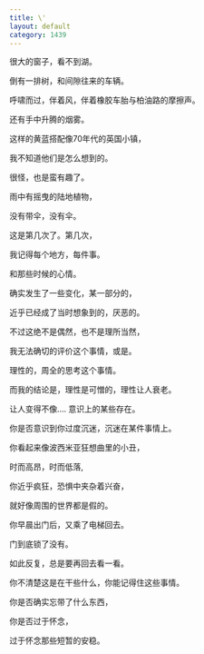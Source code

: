 ```yaml
---
title: \'
layout: default
category: 1439
---
```


很大的窗子，看不到湖。

倒有一排树，和间隙往来的车辆。

呼啸而过，伴着风，伴着橡胶车胎与柏油路的摩擦声。

还有手中升腾的烟雾。

这样的黄蓝搭配像70年代的英国小镇，

我不知道他们是怎么想到的。

很怪，也是蛮有趣了。

雨中有摇曳的陆地植物，

没有带伞，没有伞。

这是第几次了。第几次，

我记得每个地方，每件事。

和那些时候的心情。

确实发生了一些变化，某一部分的，

近乎已经成了当时想象到的，厌恶的。

不过这绝不是偶然，也不是理所当然，

我无法确切的评价这个事情，或是。

理性的，周全的思考这个事情。

而我的结论是，理性是可憎的，理性让人衰老。

让人变得不像.... 意识上的某些存在。

你是否意识到你过度沉迷，沉迷在某件事情上。

你看起来像波西米亚狂想曲里的小丑，

时而高昂，时而低落,

你近乎疯狂，恐惧中夹杂着兴奋，

就好像周围的世界都是假的。

你早晨出门后，又乘了电梯回去。

门到底锁了没有。

如此反复，总是要再回去看一看。

你不清楚这是在干些什么，你能记得住这些事情。

你是否确实忘带了什么东西，

你是否过于怀念，

过于怀念那些短暂的安稳。
